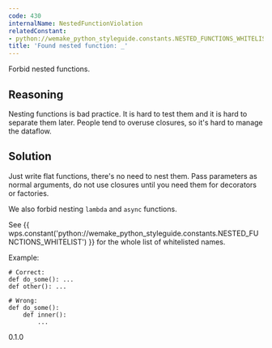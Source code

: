 ```yaml
---
code: 430
internalName: NestedFunctionViolation
relatedConstant:
- python://wemake_python_styleguide.constants.NESTED_FUNCTIONS_WHITELIST
title: 'Found nested function: _'
---
```


Forbid nested functions.

## Reasoning
Nesting functions is bad practice. It is hard to test them and it is
hard to separate them later. People tend to overuse closures, so
it's hard to manage the dataflow.

## Solution
Just write flat functions, there's no need to nest them. Pass
parameters as normal arguments, do not use closures until you need
them for decorators or factories.

We also forbid nesting `lambda` and `async` functions.

See {{ wps.constant('python://wemake_python_styleguide.constants.NESTED_FUNCTIONS_WHITELIST') }}
for the whole list of whitelisted names.

Example:

    # Correct:
    def do_some(): ...
    def other(): ...
    
    # Wrong:
    def do_some():
        def inner():
            ...

<div class="versionadded">

0.1.0

</div>